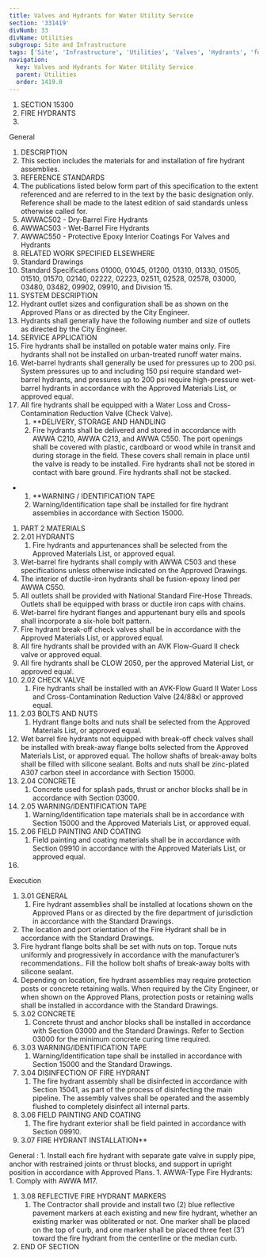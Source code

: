 ```yaml
---
title: Valves and Hydrants for Water Utility Service
section: '331419'
divNumb: 33
divName: Utilities
subgroup: Site and Infrastructure
tags: ['Site', 'Infrastructure', 'Utilities', 'Valves', 'Hydrants', 'for', 'Water', 'Utility', 'Service']
navigation:
  key: Valves and Hydrants for Water Utility Service
  parent: Utilities
  order: 1419.0
---
```


   1. SECTION 15300
1. FIRE HYDRANTS
1. 
General
01. DESCRIPTION
   1. This section includes the materials for and installation of fire hydrant assemblies.
02. REFERENCE STANDARDS
   1. The publications listed below form part of this specification to the extent referenced and are referred to in the text by the basic designation only. Reference shall be made to the latest edition of said standards unless otherwise called for.
   1. AWWAC502 - Dry-Barrel Fire Hydrants
2. AWWAC503 - Wet-Barrel Fire Hydrants
3. AWWAC550 - Protective Epoxy Interior Coatings For Valves and Hydrants
03. RELATED WORK SPECIFIED ELSEWHERE
   1. Standard Drawings
2. Standard Specifications 01000, 01045, 01200, 01310, 01330, 01505, 01510, 01570, 02140, 02222, 02223, 02511, 02528, 02578, 03000, 03480, 03482, 09902, 09910, and Division 15.
04. SYSTEM DESCRIPTION
   1. Hydrant outlet sizes and configuration shall be as shown on the Approved Plans or as directed by the City Engineer.
2. Hydrants shall generally have the following number and size of outlets as directed by the City Engineer.
05. SERVICE APPLICATION
   1. Fire hydrants shall be installed on potable water mains only. Fire hydrants shall not be installed on urban-treated runoff water mains.
2. Wet-barrel hydrants shall generally be used for pressures up to 200 psi. System pressures up to and including 150 psi require standard wet-barrel hydrants, and pressures up to 200 psi require high-pressure wet-barrel hydrants in accordance with the Approved Materials List, or approved equal.
3. All fire hydrants shall be equipped with a Water Loss and Cross-Contamination Reduction Valve (Check Valve). 
	1. **DELIVERY, STORAGE AND HANDLING
   1. Fire hydrants shall be delivered and stored in accordance with AWWA C210, AWWA C213, and AWWA C550. The port openings shall be covered with plastic, cardboard or wood while in transit and during storage in the field. These covers shall remain in place until the valve is ready to be installed. Fire hydrants shall not be stored in contact with bare ground. Fire hydrants shall not be stacked.

* 
	1. **WARNING / IDENTIFICATION TAPE
   1. Warning/Identification tape shall be installed for fire hydrant assemblies in accordance with Section 15000.
1. PART 2 MATERIALS
1. 2.01 HYDRANTS
   1. Fire hydrants and appurtenances shall be selected from the Approved Materials List, or approved equal.
2. Wet-barrel fire hydrants shall comply with AWWA C503 and these specifications unless otherwise indicated on the Approved Drawings.
3. The interior of ductile-iron hydrants shall be fusion-epoxy lined per AWWA C550.
4. All outlets shall be provided with National Standard Fire-Hose Threads. Outlets shall be equipped with brass or ductile iron caps with chains.
5. Wet-barrel fire hydrant flanges and appurtenant bury ells and spools shall incorporate a six-hole bolt pattern.
6. Fire hydrant break-off check valves shall be in accordance with the Approved Materials List, or approved equal.
7. All fire hydrants shall be provided with an AVK Flow-Guard II check valve or approved equal.
8. All fire hydrants shall be CLOW 2050, per the approved Material List, or approved equal.
1. 2.02 CHECK VALVE
   1. Fire hydrants shall be installed with an AVK-Flow Guard II Water Loss and Cross-Contamination Reduction Valve (24/88x) or approved equal.
1. 2.03 BOLTS AND NUTS
   1. Hydrant flange bolts and nuts shall be selected from the Approved Materials List, or approved equal.
2. Wet barrel fire hydrants not equipped with break-off check valves shall be installed with break-away flange bolts selected from the Approved Materials List, or approved equal. The hollow shafts of break-away bolts shall be filled with silicone sealant. Bolts and nuts shall be zinc-plated A307 carbon steel in accordance with Section 15000.
1. 2.04 CONCRETE
   1. Concrete used for splash pads, thrust or anchor blocks shall be in accordance with Section 03000.
1. 2.05 WARNING/IDENTIFICATION TAPE
   1. Warning/Identification tape materials shall be in accordance with Section 15000 and the Approved Materials List, or approved equal.
1. 2.06 FIELD PAINTING AND COATING
   1. Field painting and coating materials shall be in accordance with Section 09910 in accordance with the Approved Materials List, or approved equal.
1. 
Execution
1. 3.01 GENERAL
   1. Fire hydrant assemblies shall be installed at locations shown on the Approved Plans or as directed by the fire department of jurisdiction in accordance with the Standard Drawings.
2. The location and port orientation of the Fire Hydrant shall be in accordance with the Standard Drawings.
3. Fire hydrant flange bolts shall be set with nuts on top. Torque nuts uniformly and progressively in accordance with the manufacturer’s recommendations.. Fill the hollow bolt shafts of break-away bolts with silicone sealant.
4. Depending on location, fire hydrant assemblies may require protection posts or concrete retaining walls. When required by the City Engineer, or when shown on the Approved Plans, protection posts or retaining walls shall be installed in accordance with the Standard Drawings.
1. 3.02 CONCRETE
   1. Concrete thrust and anchor blocks shall be installed in accordance with Section 03000 and the Standard Drawings. Refer to Section 03000 for the minimum concrete curing time required.
1. 3.03 WARNING/IDENTIFICATION TAPE
   1. Warning/Identification tape shall be installed in accordance with Section 15000 and the Standard Drawings.
1. 3.04 DISINFECTION OF FIRE HYDRANT
   1. The fire hydrant assembly shall be disinfected in accordance with Section 15041, as part of the process of disinfecting the main pipeline. The assembly valves shall be operated and the assembly flushed to completely disinfect all internal parts.
1. 3.06 FIELD PAINTING AND COATING
   1. The fire hydrant exterior shall be field painted in accordance with Section 09910.
1. 3.07 FIRE HYDRANT INSTALLATION** 

General
:
       1. Install each fire hydrant with separate gate valve in supply pipe, anchor with restrained joints or thrust blocks, and support in upright position in accordance with Approved Plans.
    1. AWWA-Type Fire Hydrants:
       1. Comply with AWWA M17.
1. 3.08 REFLECTIVE FIRE HYDRANT MARKERS
   1. The Contractor shall provide and install two (2) blue reflective pavement markers at each existing and new fire hydrant, whether an existing marker was obliterated or not. One marker shall be placed on the top of curb, and one marker shall be placed three feet (3’) toward the fire hydrant from the centerline or the median curb.
1. END OF SECTION

